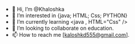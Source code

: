- 👋 Hi, I’m @Khaloshka
- 👀 I’m interested in {java; HTML; Css; PYTHON} 
- 🌱 I’m currently learning <java , HTML="Css" />
- 💞️ I’m looking to collaborate on education.
- 📫 How to reach me [kaloshkd555@gmail.com].

<!---
Khaloshka/Khaloshka is a ✨ special ✨ repository because its `README.md` (this file) appears on your GitHub profile.
You can click the Preview link to take a look at your changes.
--->
